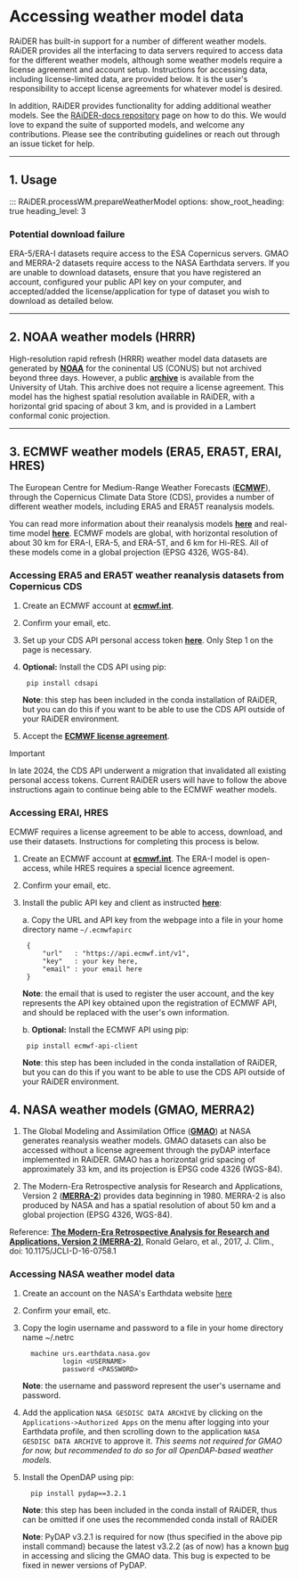 # Accessing weather model data
RAiDER has built-in support for a number of different weather models.  RAiDER provides all the interfacing to data servers required to access data for the different weather models, although some weather models require a license agreement and account setup. Instructions for accessing data, including license-limited data, are provided below. It is the user's responsibility to accept license agreements for whatever model is desired. 

In addition, RAiDER provides functionality for adding additional weather models. See the [RAiDER-docs repository](https://github.com/dbekaert/RAiDER-docs) page on how to do this. We would love to expand the suite of supported models, and welcome any contributions. Please see the contributing guidelines or reach out through an issue ticket for help. 

------

## 1. Usage

::: RAiDER.processWM.prepareWeatherModel
    options:
      show_root_heading: true
      heading_level: 3

### Potential download failure
ERA-5/ERA-I datasets require access to the ESA Copernicus servers. GMAO and MERRA-2 datasets require access to the NASA Earthdata servers. If you are unable to download datasets, ensure that you have registered an account, configured your public API key on your computer, and accepted/added the license/application for type of dataset you wish to download as detailed below. 

------

## 2. NOAA weather models (HRRR)
High-resolution rapid refresh (HRRR) weather model data datasets are generated by __[NOAA](https://rapidrefresh.noaa.gov/hrrr/)__ for the coninental US (CONUS) but not archived beyond three days. However, a public __[archive](https://home.chpc.utah.edu/~u0553130/Brian_Blaylock/hrrr_FAQ.html)__ is available from the University of Utah. This archive does not require a license agreement. This model has the highest spatial resolution available in RAiDER, with a horizontal grid spacing of about 3 km, and is provided in a Lambert conformal conic projection. 

------

## 3. ECMWF weather models (ERA5, ERA5T, ERAI, HRES)
The European Centre for Medium-Range Weather Forecasts (__[ECMWF](https://www.ecmwf.int/)__), through the Copernicus Climate Data Store (CDS), provides a number of different weather models, including ERA5 and ERA5T reanalysis models.  

You can read more information about their reanalysis models __[here](https://www.ecmwf.int/en/research/climate-reanalysis)__ and real-time model __[here](https://www.ecmwf.int/en/forecasts/datasets/catalogue-ecmwf-real-time-products)__. ECMWF models are global, with horizontal resolution of about 30 km for ERA-I, ERA-5, and ERA-5T, and 6 km for Hi-RES. All of these models come in a global projection (EPSG 4326, WGS-84). 

### Accessing ERA5 and ERA5T weather reanalysis datasets from Copernicus CDS
1. Create an ECMWF account at __[ecmwf.int](https://www.ecmwf.int/)__. 
2. Confirm your email, etc. 
3. Set up your CDS API personal access token __[here](https://cds.climate.copernicus.eu/how-to-api)__. Only Step 1 on the page is necessary.
4. **Optional:** Install the CDS API using pip:

        pip install cdsapi

    **Note**: this step has been included in the conda installation of RAiDER, but you can do this if you want to be able to use the CDS API outside of your RAiDER environment.

5. Accept the __[ECMWF license agreement](https://apps.ecmwf.int/datasets/licences/copernicus/)__.

> [!IMPORTANT]
> In late 2024, the CDS API underwent a migration that invalidated all existing personal access tokens. Current RAiDER users will have to follow the above instructions again to continue being able to the ECMWF weather models.


### Accessing ERAI, HRES

ECMWF requires a license agreement to be able to access, download, and use their datasets. Instructions for completing this process is below. 

1. Create an ECMWF account at __[ecmwf.int](https://www.ecmwf.int/)__.  The ERA-I model is open-access, while HRES requires a special licence agreement.
2. Confirm your email, etc. 
3. Install the public API key and client as instructed __[here](https://confluence.ecmwf.int/display/WEBAPI/Access+ECMWF+Public+Datasets#AccessECMWFPublicDatasets-key)__: 
    
    a. Copy the URL and API key from the webpage into a file in your home directory name `~/.ecmwfapirc`

        {
            "url"   : "https://api.ecmwf.int/v1",
            "key"   : your key here,
            "email" : your email here
        }

    **Note**: the email that is used to register the user account, and the key represents the API key obtained upon the registration of ECMWF API, and should be replaced with the user's own information.

    b. **Optional:** Install the ECMWF API using pip:

        pip install ecmwf-api-client

    **Note**: this step has been included in the conda installation of RAiDER, but you can do this if you want to be able to use the CDS API outside of your RAiDER environment.

## 4. NASA weather models (GMAO, MERRA2)
    
1. The Global Modeling and Assimilation Office (__[GMAO](https://www.nccs.nasa.gov/services/data-collections/coupled-products/geos5-forecast#:~:text=The%20Global%20Modeling%20and%20Assimilation,near%2Dreal%2Dtime%20production.)__) at NASA generates reanalysis weather models. GMAO datasets can also be accessed without a license agreement through the pyDAP interface implemented in RAiDER. GMAO has a horizontal grid spacing of approximately 33 km, and its projection is EPSG code 4326 (WGS-84). 

2. The Modern-Era Retrospective analysis for Research and Applications, Version 2 (__[MERRA-2](https://gmao.gsfc.nasa.gov/reanalysis/MERRA-2/#:~:text=MERRA%2D2%20is%20the%20first,(say)%20Greenland%20and%20Antarctica.)__) provides data beginning in 1980. MERRA-2 is also produced by NASA and has a spatial resolution of about 50 km and a global projection (EPSG 4326, WGS-84).  

Reference: __[The Modern-Era Retrospective Analysis for Research and Applications, Version 2 (MERRA-2)](https://journals.ametsoc.org/view/journals/clim/30/14/jcli-d-16-0758.1.xml)__, Ronald Gelaro, et al., 2017, J. Clim., doi: 10.1175/JCLI-D-16-0758.1

### Accessing NASA weather model data
1. Create an account on the NASA's Earthdata website [here](https://urs.earthdata.nasa.gov)
2. Confirm your email, etc. 
3. Copy the login username and password to a file in your home directory name ~/.netrc 
         
         machine urs.earthdata.nasa.gov
                 login <USERNAME>
                 password <PASSWORD>
                 
    **Note**: the username and password represent the user's username and password.
   
4. Add the application `NASA GESDISC DATA ARCHIVE` by clicking on the `Applications->Authorized Apps` on the menu after logging into your Earthdata profile, and then scrolling down to the application `NASA GESDISC DATA ARCHIVE` to approve it. _This seems not required for GMAO for now, but recommended to do so for all OpenDAP-based weather models._
5. Install the OpenDAP using pip: 

         pip install pydap==3.2.1
      

    **Note**: this step has been included in the conda install of RAiDER, thus can be omitted if one uses the recommended conda install of RAiDER
   
    **Note**: PyDAP v3.2.1 is required for now (thus specified in the above pip install command) because the latest v3.2.2 (as of now) has a known [bug](https://colab.research.google.com/drive/1f_ss1Oa3VzgAOd_p8sgekdnLVE5NW6s5) in accessing and slicing the GMAO data. This bug is expected to be fixed in newer versions of PyDAP.
